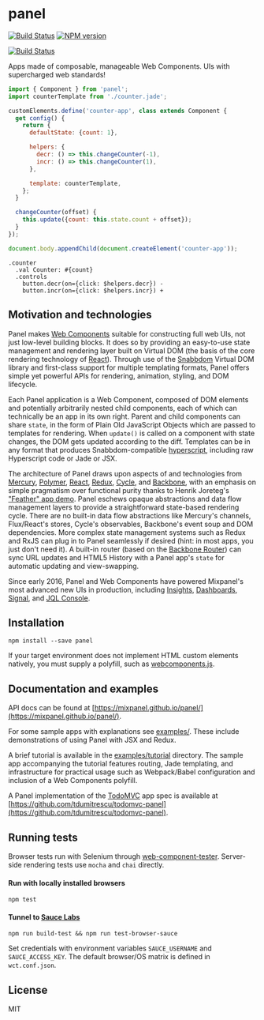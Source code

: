 # panel

[![Build Status](https://travis-ci.org/mixpanel/panel.svg?branch=master)](https://travis-ci.org/mixpanel/panel)
[![NPM version](https://img.shields.io/npm/v/panel.svg)](https://www.npmjs.com/package/panel)

[![Build Status](https://saucelabs.com/browser-matrix/panel.svg)](https://saucelabs.com/open_sauce/user/panel)

Apps made of composable, manageable Web Components. UIs with supercharged web standards!

```javascript
import { Component } from 'panel';
import counterTemplate from './counter.jade';

customElements.define('counter-app', class extends Component {
  get config() {
    return {
      defaultState: {count: 1},

      helpers: {
        decr: () => this.changeCounter(-1),
        incr: () => this.changeCounter(1),
      },

      template: counterTemplate,
    };
  }

  changeCounter(offset) {
    this.update({count: this.state.count + offset});
  }
});

document.body.appendChild(document.createElement('counter-app'));
```
```jade
.counter
  .val Counter: #{count}
  .controls
    button.decr(on={click: $helpers.decr}) -
    button.incr(on={click: $helpers.incr}) +
```

## Motivation and technologies

Panel makes [Web Components](https://webcomponents.org/) suitable for constructing full web UIs, not just low-level building blocks. It does so by providing an easy-to-use state management and rendering layer built on Virtual DOM (the basis of the core rendering technology of [React](https://facebook.github.io/react/)). Through use of the [Snabbdom](https://github.com/snabbdom/snabbdom) Virtual DOM library and first-class support for multiple templating formats, Panel offers simple yet powerful APIs for rendering, animation, styling, and DOM lifecycle.

Each Panel application is a Web Component, composed of DOM elements and potentially arbitrarily nested child components, each of which can technically be an app in its own right. Parent and child components can share `state`, in the form of Plain Old JavaScript Objects which are passed to templates for rendering. When `update()` is called on a component with state changes, the DOM gets updated according to the diff. Templates can be in any format that produces Snabbdom-compatible [hyperscript](https://github.com/snabbdom/snabbdom#snabbdomh), including raw Hyperscript code or Jade or JSX.

The architecture of Panel draws upon aspects of and technologies from [Mercury](https://github.com/Raynos/mercury), [Polymer](https://www.polymer-project.org), [React](https://facebook.github.io/react/), [Redux](https://redux.js.org/), [Cycle](https://cycle.js.org/), and [Backbone](https://backbonejs.org/), with an emphasis on simple pragmatism over functional purity thanks to Henrik Joreteg's ["Feather" app demo](https://github.com/HenrikJoreteg/feather-app). Panel eschews opaque abstractions and data flow management layers to provide a straightforward state-based rendering cycle. There are no built-in data flow abstractions like Mercury's channels, Flux/React's stores, Cycle's observables, Backbone's event soup and DOM dependencies. More complex state management systems such as Redux and RxJS can plug in to Panel seamlessly if desired (hint: in most apps, you just don't need it). A built-in router (based on the [Backbone Router](https://backbonejs.org/#Router)) can sync URL updates and HTML5 History with a Panel app's `state` for automatic updating and view-swapping.

Since early 2016, Panel and Web Components have powered Mixpanel's most advanced new UIs in production, including [Insights](https://mixpanel.com/report/insights), [Dashboards](https://mixpanel.com/report/dashboard), [Signal](https://mixpanel.com/report/signal), and [JQL Console](https://mixpanel.com/report/jql-console).

## Installation

`npm install --save panel`

If your target environment does not implement HTML custom elements natively, you must supply a polyfill, such as [webcomponents.js](https://github.com/webcomponents/webcomponentsjs).

## Documentation and examples

API docs can be found at [https://mixpanel.github.io/panel/](https://mixpanel.github.io/panel/).

For some sample apps with explanations see [examples/](https://github.com/mixpanel/panel/tree/master/examples). These include demonstrations of using Panel with JSX and Redux.

A brief tutorial is available in the [examples/tutorial](https://github.com/mixpanel/panel/tree/master/examples/tutorial) directory. The sample app accompanying the tutorial features routing, Jade templating, and infrastructure for practical usage such as Webpack/Babel configuration and inclusion of a Web Components polyfill.

A Panel implementation of the [TodoMVC](https://todomvc.com/) app spec is available at [https://github.com/tdumitrescu/todomvc-panel](https://github.com/tdumitrescu/todomvc-panel).

## Running tests

Browser tests run with Selenium through [web-component-tester](https://github.com/Polymer/tools/tree/master/packages/web-component-tester). Server-side rendering tests use `mocha` and `chai` directly.

#### Run with locally installed browsers
`npm test`

#### Tunnel to [Sauce Labs](https://saucelabs.com/)
`npm run build-test && npm run test-browser-sauce`

Set credentials with environment variables `SAUCE_USERNAME` and `SAUCE_ACCESS_KEY`. The default browser/OS matrix is defined in `wct.conf.json`.

## License

MIT

